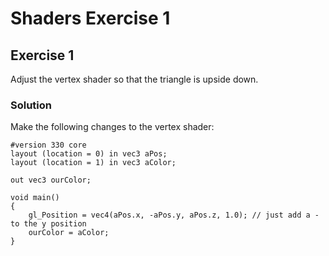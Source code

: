 # Shaders Exercise 1

## Exercise 1
Adjust the vertex shader so that the triangle is upside down. 

### Solution

Make the following changes to the vertex shader:

    #version 330 core
    layout (location = 0) in vec3 aPos;
    layout (location = 1) in vec3 aColor;

    out vec3 ourColor;

    void main()
    {
        gl_Position = vec4(aPos.x, -aPos.y, aPos.z, 1.0); // just add a - to the y position
        ourColor = aColor;
    }

